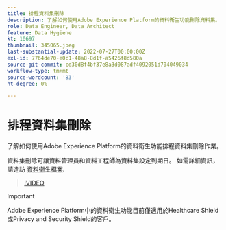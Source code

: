 ```yaml
---
title: 排程資料集刪除
description: 了解如何使用Adobe Experience Platform的資料衛生功能刪除資料集。
role: Data Engineer, Data Architect
feature: Data Hygiene
kt: 10697
thumbnail: 345065.jpeg
last-substantial-update: 2022-07-27T00:00:00Z
exl-id: 7764de70-e0c1-48a8-8d1f-a5426f8d580a
source-git-commit: cd30d8f4bf37e8a3d087adf4092051d704049034
workflow-type: tm+mt
source-wordcount: '83'
ht-degree: 0%

---
```


# 排程資料集刪除

了解如何使用Adobe Experience Platform的資料衛生功能排程資料集刪除作業。

資料集刪除可讓資料管理員和資料工程師為資料集設定到期日。 如需詳細資訊，請造訪 [資料衛生檔案](https://experienceleague.adobe.com/docs/experience-platform/hygiene/home.html).

>[!VIDEO](https://video.tv.adobe.com/v/345065?quality=12&learn=on)

>[!IMPORTANT]
>
> Adobe Experience Platform中的資料衛生功能目前僅適用於Healthcare Shield或Privacy and Security Shield的客戶。
